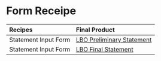 # Form Receipe

| Recipes | Final Product |
| :--- | :--- |
| Statement Input Form | [LBO Preliminary Statement](statement-input-form-templates/lbo-preliminary-statement.md) |
| Statement Input Form | [LBO Final Statement](statement-input-form-templates/final-statement.md) |

